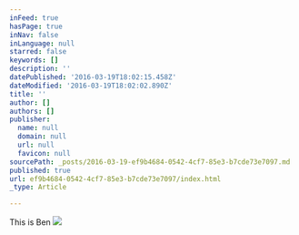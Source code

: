 ```yaml
---
inFeed: true
hasPage: true
inNav: false
inLanguage: null
starred: false
keywords: []
description: ''
datePublished: '2016-03-19T18:02:15.458Z'
dateModified: '2016-03-19T18:02:02.890Z'
title: ''
author: []
authors: []
publisher:
  name: null
  domain: null
  url: null
  favicon: null
sourcePath: _posts/2016-03-19-ef9b4684-0542-4cf7-85e3-b7cde73e7097.md
published: true
url: ef9b4684-0542-4cf7-85e3-b7cde73e7097/index.html
_type: Article

---
```

This is Ben
![](https://the-grid-user-content.s3-us-west-2.amazonaws.com/0c3be05c-6d97-48e8-834c-a15f2fbc3aaf.jpg)